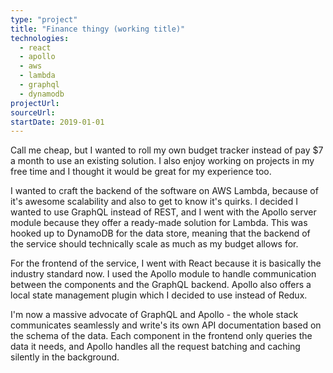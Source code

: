 ```yaml
---
type: "project"
title: "Finance thingy (working title)"
technologies:
  - react
  - apollo
  - aws
  - lambda
  - graphql
  - dynamodb
projectUrl:
sourceUrl:
startDate: 2019-01-01
---
```


Call me cheap, but I wanted to roll my own budget tracker instead of pay \$7 a month to use an existing solution. I also enjoy working on projects in my free time and I thought it would be great for my experience too.

I wanted to craft the backend of the software on AWS Lambda, because of it's awesome scalability and also to get to know it's quirks. I decided I wanted to use GraphQL instead of REST, and I went with the Apollo server module because they offer a ready-made solution for Lambda. This was hooked up to DynamoDB for the data store, meaning that the backend of the service should technically scale as much as my budget allows for.

For the frontend of the service, I went with React because it is basically the industry standard now. I used the Apollo module to handle communication between the components and the GraphQL backend. Apollo also offers a local state management plugin which I decided to use instead of Redux.

I'm now a massive advocate of GraphQL and Apollo - the whole stack communicates seamlessly and write's its own API documentation based on the schema of the data. Each component in the frontend only queries the data it needs, and Apollo handles all the request batching and caching silently in the background.
